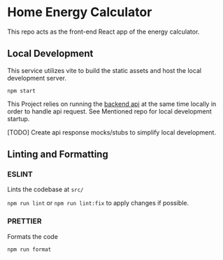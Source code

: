 # Home Energy Calculator

This repo acts as the front-end React app of the energy calculator.

## Local Development

This service utilizes vite to build the static assets and host the local development server.

`npm start`

This Project relies on running the [backend api](https://github.com/climate-cooperative/home-energy-assessment-database) at the same time locally in order to handle api request. See Mentioned repo for local development startup.

[TODO] Create api response mocks/stubs to simplify local development.

## Linting and Formatting

### ESLINT

Lints the codebase at `src/`

`npm run lint` or `npm run lint:fix` to apply changes if possible.

### PRETTIER

Formats the code

`npm run format`
